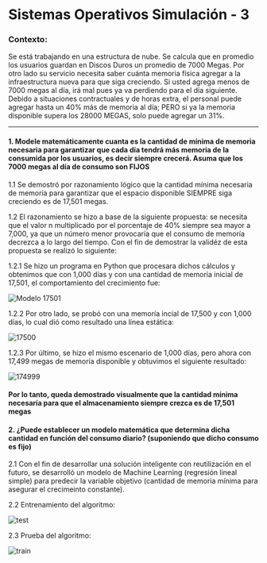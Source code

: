 # Sistemas Operativos Simulación - 3


### Contexto:


Se está trabajando en una estructura de nube. Se calcula que en promedio los usuarios guardan en Discos Duros un promedio de 7000 Megas.
Por otro lado su servicio necesita saber cuánta memoria física agregar a la infraestructura nueva para que siga creciendo.
Si usted agrega menos de 7000 megas al día, irá mal pues ya va perdiendo para el día siguiente.
Debido a situaciones contractuales y de horas extra, el personal puede agregar hasta un 40% más de memoria al día; PERO si ya la memoria disponible supera los 28000 MEGAS, solo puede agregar un 31%. 


---

#### 1. Modele matemáticamente cuanta es la cantidad de mínima de memoria necesaria para garantizar que cada día tendrá más memoria de la consumida por los usuarios, es decir siempre crecerá. Asuma que los 7000 megas al día de consumo son FIJOS 


1.1 Se demostró por razonamiento lógico que la cantidad mínima necesaria de memoria para garantizar que el espacio disponible SIEMPRE siga creciendo es de 17,501 megas.

1.2 El razonamiento se hizo a base de la siguiente propuesta: se necesita que el valor n multiplicado por el porcentaje de 40% siempre sea mayor a 7,000, ya que un número menor provocaría que el consumo de memoría decrezca a lo largo del tiempo. Con el fin de demostrar la validéz de esta propuesta se realizó lo siguiente:



1.2.1 Se hizo un programa en Python que procesara dichos cálculos y obtenimos que con 1,000 días y con una cantidad de memoría inicial de 17,501, el comportamiento del crecimiento fue:

![Modelo 17501](https://user-images.githubusercontent.com/65442367/126081000-0402ea9f-ceae-464e-8ac2-563db92fd667.png)


1.2.2 Por otro lado, se probó con una memoría incial de 17,500 y con 1,000 días, lo cual dió como resultado una línea estática:



![17500](https://user-images.githubusercontent.com/65442367/126081092-914d6e38-bc72-45d0-a0a8-84b5583cbb0d.png)




1.2.3 Por último, se hizo el mismo escenario de 1,000 días, pero ahora con 17,499 megas de memoría disponible y obtuvimos el siguiente resultado: 


![174999](https://user-images.githubusercontent.com/65442367/126081134-044ee9ec-a851-4426-a7a7-41cee4f6d350.png)

#### Por lo tanto, queda demostrado visualmente que la cantidad mínima necesaría para que el almacenamiento siempre crezca es de 17,501 megas



#### 2. ¿Puede establecer un modelo matemática que determina dicha cantidad en función del consumo diario? (suponiendo que dicho consumo es fijo)

2.1 Con el fin de desarrollar una solución inteligente con reutilización en el futuro, se desarrolló un modelo de Machine Learning (regresión lineal simple) para predecir la variable objetivo (cantidad de memoria mínima para asegurar el crecimeinto constante).

2.2 Entrenamiento del algoritmo:

![test](https://user-images.githubusercontent.com/65442367/126112181-ff4f4f20-4cc9-4f37-8ecd-2855a74a568b.png)


2.3 Prueba del algoritmo:

![train](https://user-images.githubusercontent.com/65442367/126112193-f03c85a9-2c44-4905-b05d-90a0a1a19a74.png)


